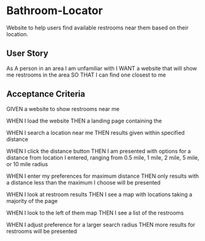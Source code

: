 # Bathroom-Locator
Website to help users find available restrooms near them based on their location.

## User Story

As A person in an area I am unfamiliar with
I WANT a website that will show me restrooms in the area
SO THAT I can find one closest to me

## Acceptance Criteria

GIVEN a website to show restrooms near me

WHEN I load the website
THEN a landing page containing the 

WHEN I search a location near me
THEN results given within specified distance 

WHEN I click the distance button
THEN I am presented with options for a distance from location I entered, ranging from 0.5 mile, 1 mile, 2 mile, 5 mile, or 10 mile radius

WHEN I enter my preferences for maximum distance
THEN only results with a distance less than the maximum I choose will be presented

WHEN I look at restroom results
THEN I see a map with locations taking a majority of the page

WHEN I look to the left of them map
THEN I see a list of the restrooms

WHEN I adjust preference for a larger search radius
THEN more results for restrooms will be presented